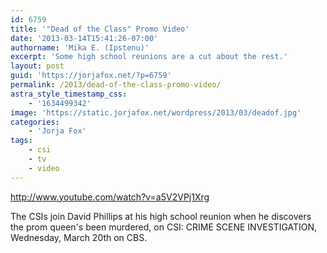 ```yaml
---
id: 6759
title: '"Dead of the Class" Promo Video'
date: '2013-03-14T15:41:26-07:00'
authorname: 'Mika E. (Ipstenu)'
excerpt: 'Some high school reunions are a cut about the rest.'
layout: post
guid: 'https://jorjafox.net/?p=6759'
permalink: /2013/dead-of-the-class-promo-video/
astra_style_timestamp_css:
    - '1634499342'
image: 'https://static.jorjafox.net/wordpress/2013/03/deadof.jpg'
categories:
    - 'Jorja Fox'
tags:
    - csi
    - tv
    - video
---
```


http://www.youtube.com/watch?v=a5V2VPj1Xrg

The CSIs join David Phillips at his high school reunion when he discovers the prom queen's been murdered, on CSI: CRIME SCENE INVESTIGATION, Wednesday, March 20th on CBS.
